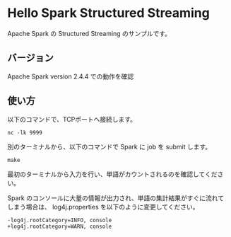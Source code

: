 # Hello Spark Structured Streaming
Apache Spark の Structured Streaming のサンプルです。

## バージョン
Apache Spark version 2.4.4 での動作を確認

## 使い方
以下のコマンドで、TCPポートへ接続します。
```
nc -lk 9999
```

別のターミナルから、以下のコマンドで Spark に job を submit します。
```
make
```

最初のターミナルから入力を行い、単語がカウントされるのを確認してください。

Spark のコンソールに大量の情報が出力され、単語の集計結果がすぐに流れてしまう場合は、
log4j.properties を以下のように変更してください。

```
-log4j.rootCategory=INFO, console
+log4j.rootCategory=WARN, console
```
